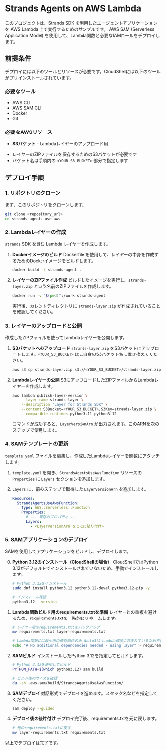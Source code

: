 # Strands Agents on AWS Lambda

このプロジェクトは、Strands SDK を利用したエージェントアプリケーションを AWS Lambda 上で実行するためのサンプルです。
AWS SAM (Serverless Application Model) を使用して、Lambda関数と必要なIAMロールをデプロイします。

## 前提条件

デプロイには以下のツールとリソースが必要です。CloudShellには以下のツールがプリインストールされています。

### 必要なツール
*   AWS CLI
*   AWS SAM CLI
*   Docker
*   Git

### 必要なAWSリソース
*   **S3バケット** - Lambdaレイヤーのアップロード用
  - レイヤーのZIPファイルを保存するためのS3バケットが必要です
  - バケット名は手順内の `<YOUR_S3_BUCKET>` 部分で指定します

## デプロイ手順

### 1. リポジトリのクローン

まず、このリポジトリをクローンします。

```bash
git clone <repository_url>
cd strands-agents-use-aws
```

### 2. Lambdaレイヤーの作成

`strands` SDK を含む Lambda レイヤーを作成します。

1.  **Dockerイメージのビルド**
    Dockerfile を使用して、レイヤーの中身を作成するためのDockerイメージをビルドします。

    ```bash
    docker build -t strands-agent .
    ```

2.  **レイヤーのZIPファイル作成**
    ビルドしたイメージを実行し、`strands-layer.zip` という名前のZIPファイルを作成します。

    ```bash
    docker run -v "$(pwd)":/work strands-agent
    ```
    実行後、カレントディレクトリに `strands-layer.zip` が作成されていることを確認してください。

### 3. レイヤーのアップロードと公開

作成したZIPファイルを使ってLambdaレイヤーを公開します。

1.  **S3バケットへのアップロード**
    `strands-layer.zip` をS3バケットにアップロードします。`<YOUR_S3_BUCKET>` はご自身のS3バケット名に置き換えてください。

    ```bash
    aws s3 cp strands-layer.zip s3://<YOUR_S3_BUCKET>/strands-layer.zip
    ```

2.  **Lambdaレイヤーの公開**
    S3にアップロードしたZIPファイルからLambdaレイヤーを作成します。

    ```bash
    aws lambda publish-layer-version \
        --layer-name strands-layer \
        --description "Layer for Strands SDK" \
        --content S3Bucket=<YOUR_S3_BUCKET>,S3Key=strands-layer.zip \
        --compatible-runtimes python3.11 python3.12
    ```
    コマンドが成功すると、`LayerVersionArn` が出力されます。このARNを次のステップで使用します。

### 4. SAMテンプレートの更新

`template.yaml` ファイルを編集し、作成したLambdaレイヤーを関数にアタッチします。

1.  `template.yaml` を開き、`StrandsAgentsUseAwsFunction` リソースの `Properties` に `Layers` セクションを追加します。
2.  `Layers` に、前のステップで取得した `LayerVersionArn` を追加します。

    ```yaml
    Resources:
      StrandsAgentsUseAwsFunction:
        Type: AWS::Serverless::Function
        Properties:
          # ... 既存のプロパティ ...
          Layers:
            - <LayerVersionArn をここに貼り付け>
    ```

### 5. SAMアプリケーションのデプロイ

SAMを使用してアプリケーションをビルドし、デプロイします。

0.  **Python 3.12のインストール（CloudShellの場合）**
    CloudShellではPython 3.12がデフォルトでインストールされていないため、手動でインストールします。

    ```bash
    # Python 3.12をインストール
    sudo dnf install python3.12 python3.12-devel python3.12-pip -y
    
    # インストール確認
    python3.12 --version
    ```

1.  **Lambda関数ビルド用のrequirements.txtを準備**
    レイヤーとの重複を避けるため、requirements.txtを一時的にリネームします。

    ```bash
    # レイヤー用のrequirements.txtをバックアップ
    mv requirements.txt layer-requirements.txt
    
    # Lambda関数には最小限の依存関係のみ（boto3は Lambda環境に含まれているため不要）
    echo "# No additional dependencies needed - using layer" > requirements.txt
    ```

2.  **SAMビルド**
    インストールしたPython 3.12を指定してビルドします。

    ```bash
    # Python 3.12を使用してビルド
    PYTHON_PATH=$(which python3.12) sam build
    
    # ビルド後のサイズを確認
    du -sh .aws-sam/build/StrandsAgentsUseAwsFunction/
    ```

3.  **SAMデプロイ**
    対話形式でデプロイを進めます。スタック名などを指定してください。

    ```bash
    sam deploy --guided
    ```

4.  **デプロイ後の後片付け**
    デプロイ完了後、requirements.txtを元に戻します。

    ```bash
    # 元のrequirements.txtに戻す
    mv layer-requirements.txt requirements.txt
    ```

以上でデプロイは完了です。
